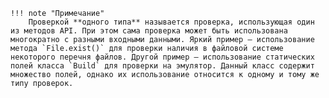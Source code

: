     !!! note "Примечание"
        Проверкой **одного типа** называется проверка, использующая один из методов API. При этом сама проверка может быть использована многократно с разными входными данными. Яркий пример — использование метода `File.exist()` для проверки наличия в файловой системе некоторого перечня файлов. Другой пример — использование статических полей класса `Build` для проверки на эмулятор. Данный класс содержит множество полей, однако их использование относится к одному и тому же типу проверок.